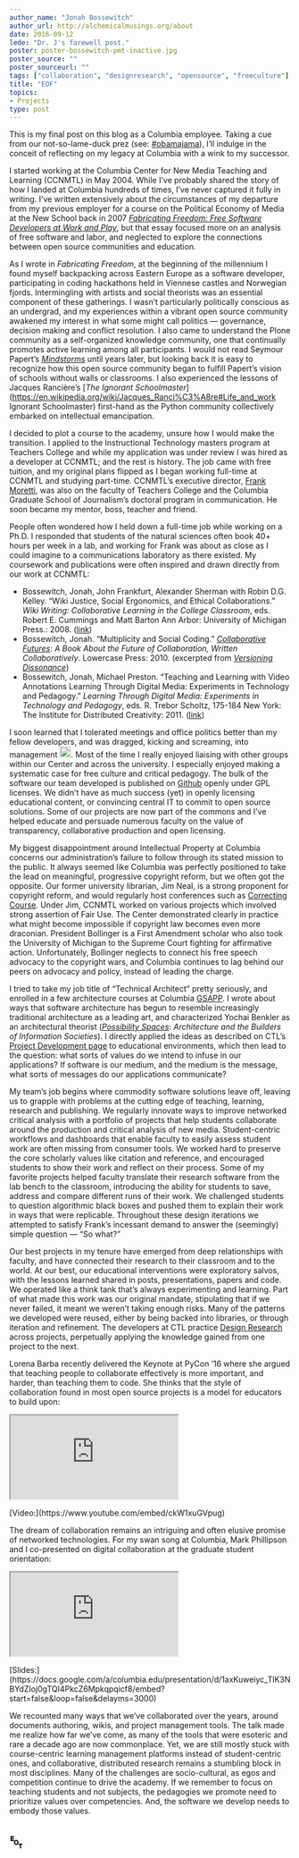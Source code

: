 ```yaml
---
author_name: "Jonah Bossewitch"
author_url: http://alchemicalmusings.org/about
date: 2016-09-12
lede: "Dr. J's farewell post."
poster: poster-bossewitch-pmt-inactive.jpg
poster_source: ""
poster_sourceurl: ""
tags: ["collaboration", "designresearch", "opensource", "freeculture"]
title: "EOF"
topics:
- Projects
type: post
---
```


This is my final post on this blog as a Columbia employee. Taking a cue from
our not-so-lame-duck prez (see:
[#obamajama](http://jama.jamanetwork.com/article.aspx?articleid=2533698)),
I’ll indulge in the conceit of reflecting on my legacy at
Columbia with a wink to my successor.

I started working at the Columbia Center for New Media Teaching and Learning
(CCNMTL) in May 2004. While I’ve probably shared the story of how I landed at
Columbia hundreds of times, I’ve never captured it fully in writing. I’ve
written extensively about the circumstances of my departure from my previous
employer for a course on the Political Economy of Media at the New School back
in 2007
[_Fabricating Freedom: Free Software Developers at Work and Play_](http://pocketknowledge.tc.columbia.edu/home.php/viewfile/38498),
but that essay focused more on an analysis of free software and labor, and
neglected to explore the connections between open source communities and
education.

As I wrote in _Fabricating Freedom_, at the beginning of the millennium I found
myself backpacking across Eastern Europe as a software developer, participating
in coding hackathons held in Viennese castles and Norwegian fjords.
Intermingling with artists and social theorists was an essential component of
these gatherings. I wasn’t particularly politically conscious as an undergrad,
and my experiences within a vibrant open source community awakened my interest
in what some might call politics — governance, decision making and conflict
resolution. I also came to understand the Plone community as a self-organized
knowledge community, one that continually promotes active learning among all
participants.  I would not read Seymour Papert’s
[_Mindstorms_](https://en.wikipedia.org/wiki/Mindstorms_%28book%29)
until years later, but looking back it is easy to recognize how this open source community
began to fulfill Papert’s vision of schools without walls or classrooms. I also
experienced the lessons of Jacques Rancière’s
[_The Ignorant Schoolmaster_](https://en.wikipedia.org/wiki/Jacques_Ranci%C3%A8re#Life_and_work Ignorant Schoolmaster)
first-hand as the Python community collectively embarked on intellectual emancipation.

I decided to plot a course to the academy, unsure how I would make the
transition. I applied to the Instructional Technology masters program at
Teachers College and while my application was under review I was hired as a
developer at CCNMTL; and the rest is history. The job came with free tuition,
and my original plans flipped as I began working full-time at CCNMTL and
studying part-time. CCNMTL’s executive director,
[Frank Moretti](http://alchemicalmusings.org/2013/07/16/dear-frank/),
was also on the faculty of Teachers College and the Columbia Graduate School
of Journalism’s doctoral program in communication. He soon became  my mentor,
boss, teacher and friend.

People often wondered how I held down a full-time job while working on a Ph.D.
I responded that students of the natural sciences often book 40+ hours per week
in a lab, and working for Frank was about as close as I could imagine to a
communications laboratory as there existed. My coursework and publications were
often inspired and drawn directly from our work at CCNMTL:

* Bossewitch, Jonah, John Frankfurt, Alexander Sherman with Robin D.G. Kelley.
“Wiki Justice, Social Ergonomics, and Ethical Collaborations.” _Wiki Writing:
Collaborative Learning in the College Classroom_, eds. Robert E. Cummings and
Matt Barton Ann Arbor: University of Michigan Press.: 2008.
([link](http://academiccommons.columbia.edu/catalog/ac:129460))
* Bossewitch, Jonah. “Multiplicity and Social Coding.”
[_Collaborative Futures_](http://collaborative-futures.org/):
_A Book About the Future of Collaboration, Written Collaboratively_.
Lowercase Press: 2010. (excerpted from
[_Versioning Dissonance_](http://alchemicalmusings.org/files/essays/versioning_dissonance/versioning_dissonance_jbossewitch_apa.pdf))
* Bossewitch, Jonah, Michael Preston. “Teaching and Learning with Video
Annotations Learning Through Digital Media: Experiments in Technology and
Pedagogy.” _Learning Through Digital Media: Experiments in Technology and
Pedagogy_, eds. R. Trebor Scholtz, 175-184 New York: The Institute for
Distributed Creativity: 2011.
([link](http://academiccommons.columbia.edu/catalog/ac%3A147417))

I soon learned that I tolerated meetings and office politics better than my
fellow developers, and was dragged, kicking and screaming, into management
<img src="/img/assets/emoji-wink.png" style="height: 20px;"/>.
Most of the time I really enjoyed liaising with other groups within our Center
and across the university. I especially enjoyed making a systematic case for
free culture and critical pedagogy. The bulk of the software our team developed
is published on [Github](https://github.com/ccnmtl/) openly under GPL licenses.
We didn’t have as much success (yet) in openly licensing educational content,
or convincing central IT to commit to open source solutions. Some of our
projects are now part of the commons and I’ve helped educate and persuade
numerous faculty on the value of transparency, collaborative production and
open licensing.

My biggest disappointment around Intellectual Property at Columbia concerns our
administration’s failure to follow through its stated mission to the public.
It always seemed like Columbia was perfectly positioned to take the lead on
meaningful, progressive copyright reform, but we often got the opposite. Our
former university librarian, Jim Neal, is a strong proponent for copyright
reform, and would regularly host conferences such as
[Correcting Course](http://correctingcourse.columbia.edu/program.html).
Under Jim, CCNMTL worked on various projects which involved strong assertion
of Fair Use. The Center demonstrated clearly in practice what might become
impossible if copyright law becomes even more draconian. President Bollinger
is a First Amendment scholar who also took the University of Michigan to the
Supreme Court fighting for affirmative action. Unfortunately, Bollinger
neglects to connect his free speech advocacy to the copyright wars, and
Columbia continues to lag behind our peers on advocacy and policy, instead of
leading the charge.

I tried to take my job title of “Technical Architect” pretty seriously, and
enrolled in a few architecture courses at Columbia
[GSAPP](https://www.arch.columbia.edu). I wrote about ways that software
architecture has begun to resemble increasingly traditional architecture as a
leading art, and characterized Yochai Benkler as an architectural theorist
([_Possibility Spaces_](http://pocketknowledge.tc.columbia.edu/home.php/viewfile/69866):
_Architecture and the Builders of Information Societies_). I directly applied
the ideas as described on CTL’s
[Project Development page](http://ctl.columbia.edu/support/project-development/)
to educational environments, which then lead to the question: what sorts of
values do we intend to infuse in our applications? If software is our  medium,
and the medium is the message, what sorts of messages do our applications communicate?

My team’s job begins where commodity software solutions leave off, leaving us
to grapple with problems at the cutting edge of teaching, learning, research
and publishing. We regularly innovate ways to improve networked critical
analysis with a portfolio of projects that help students collaborate around the
production and critical analysis of new media. Student-centric workflows and
dashboards that enable faculty to easily assess student work are often missing
from consumer tools. We worked hard to preserve the core scholarly values like
citation and reference, and encouraged students to show their work and reflect
on their process. Some of my favorite projects helped faculty translate their
research software from the lab bench to the classroom, introducing the ability
for students to save, address and compare different runs of their work.  We
challenged students to question algorithmic black boxes and pushed them to
explain their work in ways that were replicable. Throughout these design
iterations we attempted to satisfy Frank’s incessant demand to answer the
(seemingly) simple question — “So what?”

Our best projects in my tenure have emerged from deep relationships with
faculty, and have connected their research to their classroom and to the world.
At our best, our educational interventions were exploratory salvos, with the
lessons learned shared in posts, presentations, papers and code. We operated
like a think tank that’s always experimenting  and learning. Part of what made
this work was our original mandate, stipulating that if we never failed, it
meant we weren’t taking enough risks. Many of the patterns we developed were
reused, either by being backed into libraries, or through iteration and
refinement. The developers at CTL practice
[Design Research](http://ccnmtl.columbia.edu/dr/) across projects, perpetually
applying the knowledge gained from one project to the next.

Lorena Barba recently delivered the Keynote at PyCon ‘16 where she argued that
teaching people to collaborate effectively is more important, and harder, than
teaching them to code. She thinks that the style of collaboration found in most
open source projects is a model for educators to build upon:

<div class="video-display embed-responsive embed-responsive-4by3"><iframe class="embed-responsive-item" src="https://www.youtube.com/embed/ckW1xuGVpug" allowfullscreen></iframe></div><p class="visible-print-block">
[Video:](https://www.youtube.com/embed/ckW1xuGVpug)</p>

The dream of collaboration remains an intriguing and often elusive promise of
networked technologies. For my swan song at Columbia, Mark Phillipson and I
co-presented on digital collaboration at the graduate student orientation:

<div class="video-display embed-responsive embed-responsive-4by3"><iframe class="embed-responsive-item" src="https://docs.google.com/a/columbia.edu/presentation/d/1axKuweiyc_TlK3NBYdZIoj0gTQI4PkcZ6Mpkqpqicf8/embed?start=false&loop=false&delayms=3000" allowfullscreen></iframe></div><p class="visible-print-block">
[Slides:](https://docs.google.com/a/columbia.edu/presentation/d/1axKuweiyc_TlK3NBYdZIoj0gTQI4PkcZ6Mpkqpqicf8/embed?start=false&loop=false&delayms=3000)</p>


We recounted many ways that we’ve collaborated over the years, around documents
authoring, wikis, and project management tools. The talk made me realize how
far we’ve come, as many of the tools that were esoteric and rare a decade ago
are now commonplace. Yet, we are still mostly stuck with course-centric
learning management platforms instead of student-centric ones, and
collaborative, distributed research remains a stumbling block in most
disciplines. Many of the challenges are socio-cultural, as egos and competition
continue to drive the academy. If we remember to focus on teaching students and
not subjects, the pedagogies we promote need to prioritize values over
competencies. And, the software we develop needs to embody those values.

<p style="font-size: 30px; margin: 30px 0 10px 0; font-weight: bold;">&#9220;</p>
